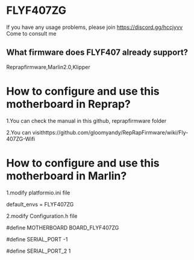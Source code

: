 # FLYF407ZG
If you have any usage problems, please join https://discord.gg/hccjyvv
Come to consult me


## What firmware does FLYF407 already support?
Reprapfirmware,Marlin2.0,Klipper

# How to configure and use this motherboard in Reprap?

1.You can check the manual in this github, reprapfirmware folder

2.You can visithttps://github.com/gloomyandy/RepRapFirmware/wiki/Fly-407ZG-Wifi

# How to configure and use this motherboard in Marlin?
1.modify platformio.ini file

  default_envs = FLYF407ZG
  
2.modify Configuration.h  file

  #define MOTHERBOARD BOARD_FLYF407ZG
  
  #define SERIAL_PORT   -1
  
  #define SERIAL_PORT_2  1
  
